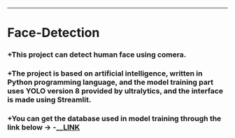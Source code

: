 ___
# Face-Detection
### +This project can detect human face using comera.
### +The project is based on artificial intelligence, written in Python programming language, and the model training part uses YOLO version 8 provided by ultralytics, and the interface is made using Streamlit.
### +You can get the database used in model training through the link below -> -__[LINK](https://app.roboflow.com/ds/IcTG6m9LEy?key=WGrMr9XBR9)
